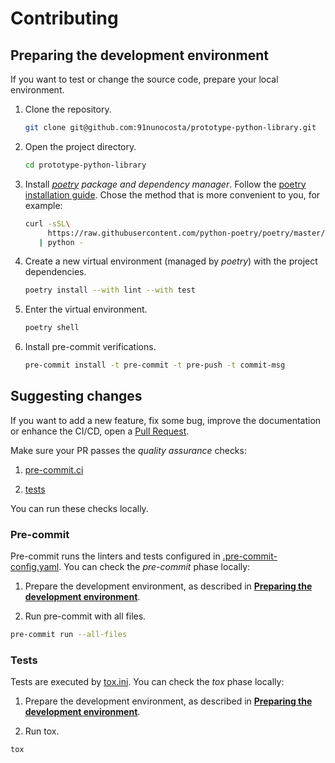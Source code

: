 # Contributing

## Preparing the development environment

If you want to test or change the source code, prepare your local environment.

1. Clone the repository.

   ```bash
   git clone git@github.com:91nunocosta/prototype-python-library.git
   ```

2. Open the project directory.

   ```bash
   cd prototype-python-library
   ```

3. Install [_poetry_](https://python-poetry.org/) _package and dependency manager_.
Follow the [poetry installation guide](https://python-poetry.org/docs/#installation).
Chose the method that is more convenient to you, for example:

   ```bash
   curl -sSL\
        https://raw.githubusercontent.com/python-poetry/poetry/master/get-poetry.py \
      | python -
   ```

4. Create a new virtual environment (managed by _poetry_) with the project dependencies.

   ```bash
   poetry install --with lint --with test
   ```

5. Enter the virtual environment.

   ```bash
   poetry shell
   ```

6. Install pre-commit verifications.

   ```bash
   pre-commit install -t pre-commit -t pre-push -t commit-msg
   ```

## Suggesting changes

If you want to add a new feature, fix some bug, improve the documentation
or enhance the CI/CD, open a
[Pull Request](https://docs.github.com/en/pull-requests/collaborating-with-pull-requests/proposing-changes-to-your-work-with-pull-requests/about-pull-requests).

Make sure your PR passes the _quality assurance_ checks:

1. [pre-commit.ci](https://results.pre-commit.ci/repo/github/426730867)

2. [tests](https://github.com/91nunocosta/prototype-python-library/actions/workflows/test.yml)

You can run these checks locally.

### Pre-commit

Pre-commit runs the linters and tests configured in
[.pre-commit-config.yaml](./.pre-commit-config.yaml).
You can check the _pre-commit_ phase locally:

1. Prepare the development environment, as described in
[**Preparing the development environment**](#preparing-the-development-environment).

2. Run pre-commit with all files.

```bash
pre-commit run --all-files
```

### Tests

Tests are executed by [tox.ini](./tox.ini).
You can check the _tox_ phase locally:

1. Prepare the development environment, as described in
[**Preparing the development environment**](#preparing-the-development-environment).

2. Run tox.

```bash
tox
```
